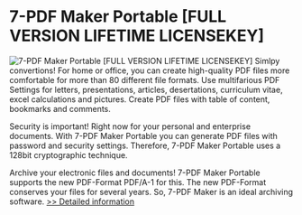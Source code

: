 # 7-PDF Maker Portable [FULL VERSION LIFETIME LICENSEKEY]
![7-PDF Maker Portable [FULL VERSION LIFETIME LICENSEKEY]](https://mycommerce.akamaized.net/api/pimages/P300367517/BIG/300367517.JPG)
Simlpy convertions!
For home or office, you can create high-quality PDF files more comfortable for more than 80 different file formats. Use multifarious PDF Settings for letters, presentations, articles, desertations, curriculum vitae, excel calculations and pictures. Create PDF files with table of content, bookmarks and comments.

Security is important!
Right now for your personal and enterprise documents. With 7-PDF Maker Portable you can generate PDF files with password and security settings. Therefore, 7-PDF Maker Portable uses a 128bit cryptographic technique.

Archive your electronic files and documents!
7-PDF Maker Portable supports the new PDF-Format PDF/A-1 for this. The new PDF-Format conserves your files for several years. So, 7-PDF Maker is an ideal archiving software.
[>> Detailed information](https://secure.shareit.com/shareit/product.html?productid=300367517&affiliateid=200057808)